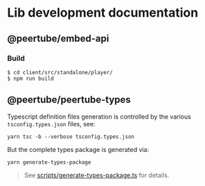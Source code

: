 # Lib development documentation

## @peertube/embed-api

### Build

```
$ cd client/src/standalone/player/
$ npm run build
```

## @peertube/peertube-types

Typescript definition files generation is controlled by the various `tsconfig.types.json` files, see:
```
yarn tsc -b --verbose tsconfig.types.json
```

But the complete types package is generated via:
```
yarn generate-types-package
```
> See [scripts/generate-types-package.ts](scripts/generate-types-package.ts) for details.
